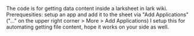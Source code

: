 The code is for getting data content inside a larksheet in lark wiki.
Prerequesities: setup an app and add it to the sheet via "Add Applications" ("..." on the upper right corner > More > Add Applications)
I setup this for automating getting file content, hope it works on your side as well.
